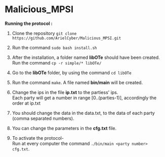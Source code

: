 # Malicious_MPSI

**Running the protocol :**

1) Clone the repository `git clone https://github.com/ArielCyber/Malicious_MPSI.git`

2) Run the command `sudo bash install.sh`

3) After the installation, a folder named **libOTe** should have been created.
   <br>Run the command `cp -r simple/* libOTe/`
 
4) Go to the **libOTe** folder, by using the command `cd libOTe`

5) Run the command `make`. A file named **bin/main** will be created.

6) Change the ips in the file **ip.txt** to the partiess' ips.
   <br> Each party will get a number in range [0..(parties-1)], accordingly the order at ip.txt

7) You should change the data in the data.txt, to the data of each party (comma separated numbers).

8) You can change the parameters in the **cfg.txt** file.

9) To activate the protocol-
   <br> Run at every computer the command `./bin/main <party number> cfg.txt`.

